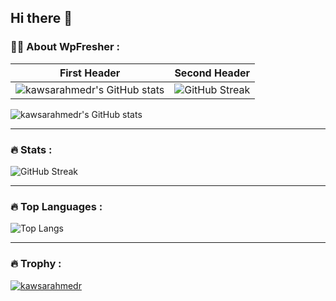 ## Hi there 👋

### :woman_technologist: About WpFresher :
| First Header  | Second Header |
| ------------- | ------------- |
| ![kawsarahmedr's GitHub stats](https://github-readme-stats.vercel.app/api?username=kawsarahmedr&theme=tokyonight&show_icons=true&locale=en&card_width=575) | ![GitHub Streak](http://github-readme-streak-stats.herokuapp.com?user=kawsarahmedr&theme=dark&background=000000&card_width=575) |


![kawsarahmedr's GitHub stats](https://github-readme-stats.vercel.app/api?username=kawsarahmedr&theme=tokyonight&show_icons=true&locale=en&card_width=575)

---
### :fire: Stats :

![GitHub Streak](http://github-readme-streak-stats.herokuapp.com?user=kawsarahmedr&theme=dark&background=000000&card_width=575)

---
### :fire: Top Languages :
![Top Langs](https://github-readme-stats.vercel.app/api/top-langs/?username=kawsarahmedr&layout=compact&theme=vision-friendly-dark)

---
### :fire: Trophy :
<p align="left"> <a href="https://github.com/ryo-ma/github-profile-trophy"><img src="https://github-profile-trophy.vercel.app/?username=kawsarahmedr&margin-w=15&margin-h=15" alt="kawsarahmedr" /></a> </p>
